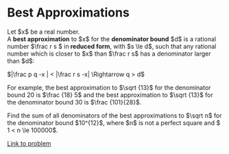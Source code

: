 # Best Approximations

<p>Let $x$ be a real number.<br />
A <b>best approximation</b> to $x$ for the <b>denominator bound</b> $d$ is a rational number $\frac r s $  in<b> reduced form</b>, with $s \le d$, such that any rational number which is closer to $x$ than $\frac r s$ has a denominator larger than $d$:</p>

<div class="center"> $|\frac p q -x | &lt; |\frac r s -x| \Rightarrow q &gt; d$
</div>

<p>For example, the best approximation to $\sqrt {13}$ for the denominator bound 20 is $\frac {18} 5$ and the best approximation to $\sqrt {13}$ for the denominator bound 30 is $\frac {101}{28}$.</p>

<p>Find the sum of all denominators of the best approximations to $\sqrt n$ for the denominator bound $10^{12}$, where $n$ is not a perfect square and $ 1 &lt; n \le 100000$. </p>

[Link to problem](https://projecteuler.net/problem=192)
